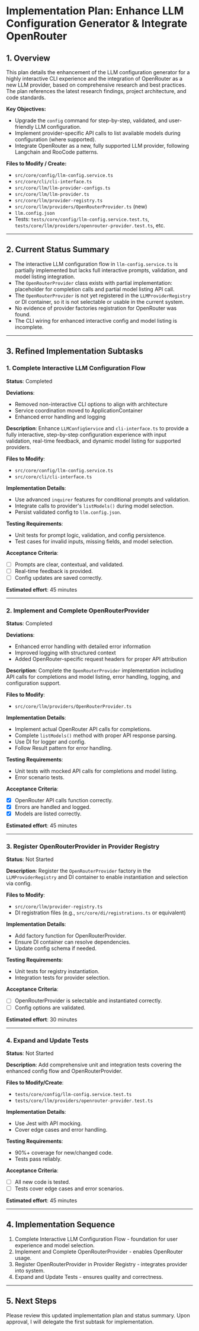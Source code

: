 # Implementation Plan: Enhance LLM Configuration Generator & Integrate OpenRouter

## 1. Overview

This plan details the enhancement of the LLM configuration generator for a highly interactive CLI experience and the integration of OpenRouter as a new LLM provider, based on comprehensive research and best practices. The plan references the latest research findings, project architecture, and code standards.

**Key Objectives:**

- Upgrade the `config` command for step-by-step, validated, and user-friendly LLM configuration.
- Implement provider-specific API calls to list available models during configuration (where supported).
- Integrate OpenRouter as a new, fully supported LLM provider, following Langchain and RooCode patterns.

**Files to Modify / Create:**

- `src/core/config/llm-config.service.ts`
- `src/core/cli/cli-interface.ts`
- `src/core/llm/llm-provider-configs.ts`
- `src/core/llm/llm-provider.ts`
- `src/core/llm/provider-registry.ts`
- `src/core/llm/providers/OpenRouterProvider.ts` (new)
- `llm.config.json`
- Tests: `tests/core/config/llm-config.service.test.ts`, `tests/core/llm/providers/openrouter-provider.test.ts`, etc.

---

## 2. Current Status Summary

- The interactive LLM configuration flow in `llm-config.service.ts` is partially implemented but lacks full interactive prompts, validation, and model listing integration.
- The `OpenRouterProvider` class exists with partial implementation: placeholder for completion calls and partial model listing API call.
- The `OpenRouterProvider` is not yet registered in the `LLMProviderRegistry` or DI container, so it is not selectable or usable in the current system.
- No evidence of provider factories registration for OpenRouter was found.
- The CLI wiring for enhanced interactive config and model listing is incomplete.

---

## 3. Refined Implementation Subtasks

### 1. Complete Interactive LLM Configuration Flow

**Status**: Completed

**Deviations**:

- Removed non-interactive CLI options to align with architecture
- Service coordination moved to ApplicationContainer
- Enhanced error handling and logging

**Description**: Enhance `LLMConfigService` and `cli-interface.ts` to provide a fully interactive, step-by-step configuration experience with input validation, real-time feedback, and dynamic model listing for supported providers.

**Files to Modify**:

- `src/core/config/llm-config.service.ts`
- `src/core/cli/cli-interface.ts`

**Implementation Details**:

- Use advanced `inquirer` features for conditional prompts and validation.
- Integrate calls to provider's `listModels()` during model selection.
- Persist validated config to `llm.config.json`.

**Testing Requirements**:

- Unit tests for prompt logic, validation, and config persistence.
- Test cases for invalid inputs, missing fields, and model selection.

**Acceptance Criteria**:

- [ ] Prompts are clear, contextual, and validated.
- [ ] Real-time feedback is provided.
- [ ] Config updates are saved correctly.

**Estimated effort**: 45 minutes

---

### 2. Implement and Complete OpenRouterProvider

**Status**: Completed

**Deviations**:

- Enhanced error handling with detailed error information
- Improved logging with structured context
- Added OpenRouter-specific request headers for proper API attribution

**Description**: Complete the `OpenRouterProvider` implementation including API calls for completions and model listing, error handling, logging, and configuration support.

**Files to Modify**:

- `src/core/llm/providers/OpenRouterProvider.ts`

**Implementation Details**:

- Implement actual OpenRouter API calls for completions.
- Complete `listModels()` method with proper API response parsing.
- Use DI for logger and config.
- Follow Result pattern for error handling.

**Testing Requirements**:

- Unit tests with mocked API calls for completions and model listing.
- Error scenario tests.

**Acceptance Criteria**:

- [x] OpenRouter API calls function correctly.
- [x] Errors are handled and logged.
- [x] Models are listed correctly.

**Estimated effort**: 45 minutes

---

### 3. Register OpenRouterProvider in Provider Registry

**Status**: Not Started

**Description**: Register the `OpenRouterProvider` factory in the `LLMProviderRegistry` and DI container to enable instantiation and selection via config.

**Files to Modify**:

- `src/core/llm/provider-registry.ts`
- DI registration files (e.g., `src/core/di/registrations.ts` or equivalent)

**Implementation Details**:

- Add factory function for OpenRouterProvider.
- Ensure DI container can resolve dependencies.
- Update config schema if needed.

**Testing Requirements**:

- Unit tests for registry instantiation.
- Integration tests for provider selection.

**Acceptance Criteria**:

- [ ] OpenRouterProvider is selectable and instantiated correctly.
- [ ] Config options are validated.

**Estimated effort**: 30 minutes

---

### 4. Expand and Update Tests

**Status**: Not Started

**Description**: Add comprehensive unit and integration tests covering the enhanced config flow and OpenRouterProvider.

**Files to Modify/Create**:

- `tests/core/config/llm-config.service.test.ts`
- `tests/core/llm/providers/openrouter-provider.test.ts`

**Implementation Details**:

- Use Jest with API mocking.
- Cover edge cases and error handling.

**Testing Requirements**:

- 90%+ coverage for new/changed code.
- Tests pass reliably.

**Acceptance Criteria**:

- [ ] All new code is tested.
- [ ] Tests cover edge cases and error scenarios.

**Estimated effort**: 45 minutes

---

## 4. Implementation Sequence

1. Complete Interactive LLM Configuration Flow - foundation for user experience and model selection.
2. Implement and Complete OpenRouterProvider - enables OpenRouter usage.
3. Register OpenRouterProvider in Provider Registry - integrates provider into system.
4. Expand and Update Tests - ensures quality and correctness.

---

## 5. Next Steps

Please review this updated implementation plan and status summary. Upon approval, I will delegate the first subtask for implementation.
